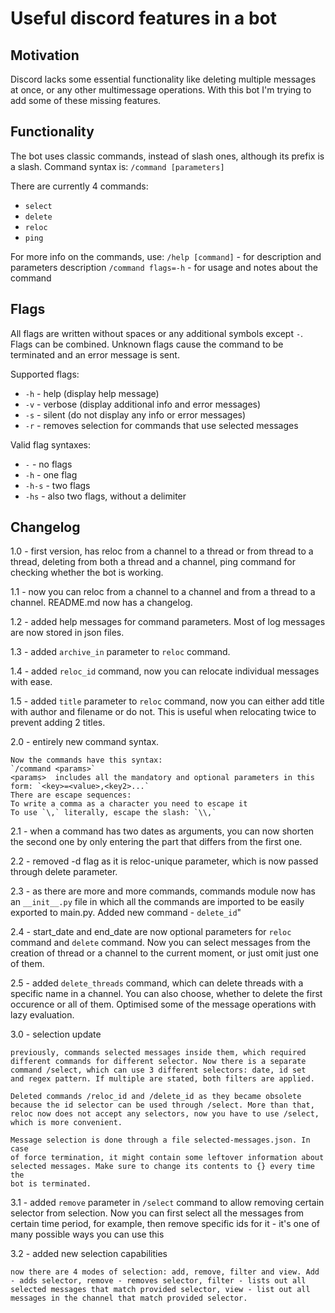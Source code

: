 # Useful discord features in a bot
## Motivation
Discord lacks some essential functionality like deleting multiple messages at once, or any other multimessage operations.
With this bot I'm trying to add some of these missing features.
## Functionality
The bot uses classic commands, instead of slash ones, although its prefix is a slash.
Command syntax is:
`/command [parameters]`

There are currently 4 commands:
- `select`
- `delete`
- `reloc`
- `ping`

For more info on the commands, use:
`/help [command]` - for description and parameters description
`/command flags=-h` - for usage and notes about the command
## Flags
All flags are written without spaces or any additional symbols except `-`. Flags can be combined. Unknown flags cause the command to be terminated and an error message is sent.

Supported flags:
- `-h` - help (display help message)
- `-v` - verbose (display additional info and error messages)
- `-s` - silent (do not display any info or error messages)
- `-r` - removes selection for commands that use selected messages 

Valid flag syntaxes:
- `-` - no flags
- `-h` - one flag
- `-h-s` - two flags
- `-hs` - also two flags, without a delimiter

## Changelog
1.0 - first version, has reloc from a channel to a thread or from thread to a thread, deleting from both a thread and a channel, ping command for checking whether the bot is working.

1.1 - now you can reloc from a channel to a channel and from a thread to a channel. README.md now has a changelog.

1.2 - added help messages for command parameters. Most of log messages are now stored in json files.

1.3 - added `archive_in` parameter to `reloc` command.

1.4 - added `reloc_id` command, now you can relocate individual messages with ease.

1.5 - added `title` parameter to `reloc` command, now you can either add title with author and filename or do not. This is useful when relocating twice to prevent adding 2 titles.

2.0 - entirely new command syntax.

    Now the commands have this syntax:
    `/command <params>`
    <params>  includes all the mandatory and optional parameters in this
    form: `<key>=<value>,<key2>...`
    There are escape sequences:
    To write a comma as a character you need to escape it     
    To use `\,` literally, escape the slash: `\\,`

2.1 - when a command has two dates as arguments, you can now shorten the second one by only entering the part that differs from the first one.

2.2 - removed -d flag as it is reloc-unique parameter, which is 
now passed through delete parameter.

2.3 - as there are more and more commands, commands module now has an `__init__.py` file in which all the commands are imported to be easily exported to main.py. Added new command - `delete_id`"

2.4 - start_date and end_date are now optional parameters for `reloc` command and `delete` command. Now you can select messages from the creation of thread or a channel to the current moment, or just omit just one of them.

2.5 - added `delete_threads` command, which can delete threads with a specific name in a channel. You can also choose, whether to delete the first occurence or all of them. Optimised some of the message operations with lazy evaluation.

3.0 - selection update

    previously, commands selected messages inside them, which required
    different commands for different selector. Now there is a separate
    command /select, which can use 3 different selectors: date, id set
    and regex pattern. If multiple are stated, both filters are applied.

    Deleted commands /reloc_id and /delete_id as they became obsolete
    because the id selector can be used through /select. More than that,
    reloc now does not accept any selectors, now you have to use /select,
    which is more convenient.

    Message selection is done through a file selected-messages.json. In case
    of force termination, it might contain some leftover information about
    selected messages. Make sure to change its contents to {} every time the
    bot is terminated.

3.1 - added `remove` parameter in `/select` command to allow removing certain selector from selection. Now you can first select all the messages from certain time period, for example, then remove specific ids for it - it's one of many possible ways you can use this

3.2 - added new selection capabilities

    now there are 4 modes of selection: add, remove, filter and view. Add - adds selector, remove - removes selector, filter - lists out all selected messages that match provided selector, view - list out all messages in the channel that match provided selector.
